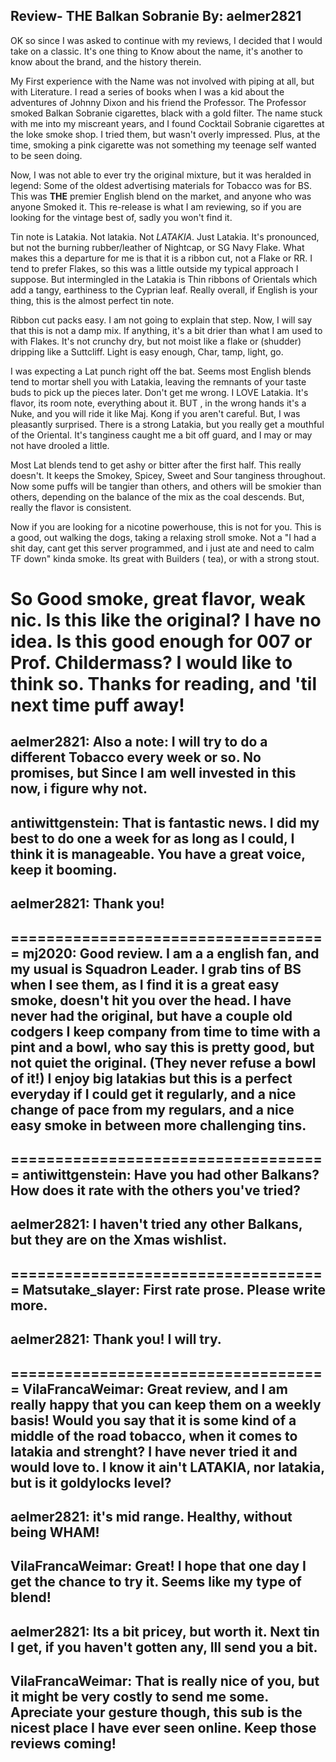 Review- THE Balkan Sobranie
By: aelmer2821
---
OK so since I was asked to continue with my reviews, I decided that I would take on a classic. It's one thing to Know about the name, it's another to know about the brand, and the history therein.

My First experience with the Name was not involved with piping at all, but with Literature. I read a series of books when I was a kid about the adventures of Johnny Dixon and his friend the Professor. The Professor smoked Balkan Sobranie cigarettes, black with a gold filter. The name stuck with me into my miscreant years, and I found Cocktail Sobranie cigarettes at the loke smoke shop. I tried them, but wasn't overly impressed. Plus, at the time, smoking a pink cigarette was not something my teenage self wanted to be seen doing. 

Now, I was not able to ever try the original mixture, but it was heralded in legend: Some of the oldest advertising materials for Tobacco was for BS. This was **THE** premier English blend on the market, and anyone who was anyone Smoked it. This re-release is what I am reviewing, so if you are looking for the vintage best of, sadly you won't find it. 

Tin note is Latakia. Not latakia. Not *LATAKIA*. Just Latakia. It's pronounced, but not the burning rubber/leather of Nightcap, or SG Navy Flake. What makes this a departure for me is that it is a ribbon cut, not a Flake or RR. I tend to prefer Flakes, so this was a little outside my typical approach I suppose. But intermingled in the Latakia is Thin ribbons of Orientals which add a tangy, earthiness to the Cyprian leaf. Really overall, if English is your thing, this is the almost perfect tin note.

Ribbon cut packs easy. I am not going to explain that step. Now, I will say that this is not a damp mix. If anything, it's a bit drier than what I am used to with Flakes. It's not crunchy dry, but not moist like a flake or (shudder) dripping like a Suttcliff. Light is easy enough, Char, tamp, light, go. 

I was expecting a Lat punch right off the bat. Seems most English blends tend to mortar shell you with Latakia, leaving the remnants of your taste buds to pick up the pieces later. Don't get me wrong. I LOVE Latakia. It's flavor, its room note, everything about it. BUT , in the wrong hands it's a Nuke, and you will ride it like Maj. Kong if you aren't careful. But, I was pleasantly surprised. There is a strong Latakia, but you really get a mouthful of the Oriental. It's tanginess caught me a bit off guard, and I may or may not have drooled a little. 

Most Lat blends tend to get ashy or bitter after the first half. This really doesn't. It keeps the Smokey, Spicey, Sweet and Sour tanginess throughout. Now some puffs will be tangier than others, and others will be smokier than others, depending on the balance of the mix as the coal descends. But, really the flavor is consistent. 

Now if you are looking for a nicotine powerhouse, this is not for you. This is a good, out walking the dogs, taking a relaxing stroll smoke. Not a "I had a shit day, cant get this server programmed, and i just ate and need to calm TF down" kinda smoke. Its great with Builders ( tea), or with a strong stout. 

So Good smoke, great flavor, weak nic. Is this like the original? I have no idea. Is this good enough for 007 or Prof. Childermass? I would like to think so. Thanks for reading, and 'til next time puff away!
====================================
aelmer2821: Also a note: I will try to do a different Tobacco every week or so. No promises, but Since I am well invested in this now, i figure why not. 
--
antiwittgenstein: That is fantastic news. I did my best to do one a week for as long as I could, I think it is manageable. You have a great voice, keep it booming.
--
aelmer2821: Thank you!
--
====================================
mj2020: Good review.  I am a a english fan, and my usual is Squadron Leader.  I grab tins of BS when I see them, as I find it is a great easy smoke, doesn't hit you over the head.  I have never had the original, but have a couple old codgers I keep company from time to time with a pint and a bowl, who say this is pretty good, but not quiet the original.  (They never refuse a bowl of it!)  I enjoy big latakias but this is a perfect everyday if I could get it regularly, and a nice change of pace from my regulars, and a nice easy smoke in between more challenging tins.  
--
====================================
antiwittgenstein: Have you had other Balkans? How does it rate with the others you've tried?
--
aelmer2821: I haven't tried any other Balkans, but they are on the Xmas wishlist. 
--
====================================
Matsutake_slayer: First rate prose. Please write more.
--
aelmer2821: Thank you! I will try. 
--
====================================
VilaFrancaWeimar: Great review, and I am really happy that you can keep them on a weekly basis! Would you say that it is some kind of a middle of the road tobacco, when it comes to latakia and strenght? I have never tried it and would love to. I know it ain't LATAKIA, nor latakia, but is it goldylocks level?
--
aelmer2821: it's mid range. Healthy, without being WHAM!
--
VilaFrancaWeimar: Great! I hope that one day I get the chance to try it. Seems like my type of blend!
--
aelmer2821: Its a bit pricey, but worth it. Next tin I get, if you haven't gotten any, Ill send you a bit. 
--
VilaFrancaWeimar: That is really nice of you, but it might be very costly to send me some. Apreciate your gesture though, this sub is the nicest place I have ever seen online. Keep those reviews coming!
--
